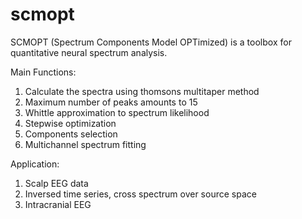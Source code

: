 # scmopt
SCMOPT (Spectrum Components Model OPTimized) is a toolbox for quantitative neural spectrum analysis.

Main Functions:
1) Calculate the spectra using thomsons multitaper method
2) Maximum number of peaks amounts to 15
3) Whittle approximation to spectrum likelihood
4) Stepwise optimization
5) Components selection
6) Multichannel spectrum fitting

Application:
1) Scalp EEG data
2) Inversed time series, cross spectrum over source space
3) Intracranial EEG